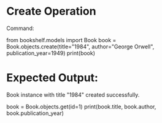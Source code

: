 # Create Operation
Command:

from bookshelf.models import Book
book = Book.objects.create(title="1984", author="George Orwell", publication_year=1949)
print(book)

# Expected Output:
Book instance with title "1984" created successfully.

book = Book.objects.get(id=1)
print(book.title, book.author, book.publication_year)
